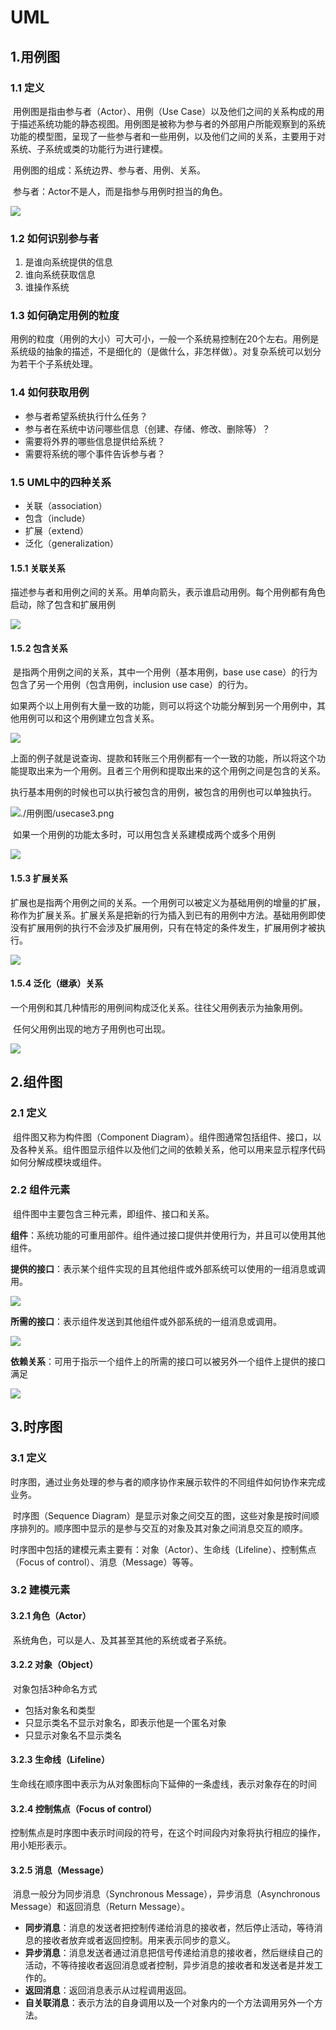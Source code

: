 # UML

## 1.用例图

### 1.1 定义

​	用例图是指由参与者（Actor）、用例（Use Case）以及他们之间的关系构成的用于描述系统功能的静态视图。用例图是被称为参与者的外部用户所能观察到的系统功能的模型图，呈现了一些参与者和一些用例，以及他们之间的关系，主要用于对系统、子系统或类的功能行为进行建模。

​	用例图的组成：系统边界、参与者、用例、关系。

​	参与者：Actor不是人，而是指参与用例时担当的角色。

![](E:\B_技术资料\AA-NOTE\UML\用例图\用例图.png)

### 1.2 如何识别参与者

1. 是谁向系统提供的信息
2. 谁向系统获取信息
3. 谁操作系统

### 1.3 如何确定用例的粒度

​	用例的粒度（用例的大小）可大可小，一般一个系统易控制在20个左右。用例是系统级的抽象的描述，不是细化的（是做什么，非怎样做）。对复杂系统可以划分为若干个子系统处理。

### 1.4 如何获取用例

- 参与者希望系统执行什么任务？
- 参与者在系统中访问哪些信息（创建、存储、修改、删除等）？
- 需要将外界的哪些信息提供给系统？
- 需要将系统的哪个事件告诉参与者？

### 1.5 UML中的四种关系

- 关联（association）
- 包含（include）
- 扩展（extend）
- 泛化（generalization）

####     1.5.1 关联关系

​	描述参与者和用例之间的关系。用单向箭头，表示谁启动用例。每个用例都有角色启动，除了包含和扩展用例

![](./用例图/usecase1.png)

#### 	1.5.2 包含关系

​	是指两个用例之间的关系，其中一个用例（基本用例，base use case）的行为包含了另一个用例（包含用例，inclusion use case）的行为。

​	如果两个以上用例有大量一致的功能，则可以将这个功能分解到另一个用例中，其他用例可以和这个用例建立包含关系。

![](./用例图/usecase2.png)

​	上面的例子就是说查询、提款和转账三个用例都有一个一致的功能，所以将这个功能提取出来为一个用例。且者三个用例和提取出来的这个用例之间是包含的关系。

​	执行基本用例的时候也可以执行被包含的用例，被包含的用例也可以单独执行。

![./用例图/usecase3.png](./用例图/usecase3.png)

​	如果一个用例的功能太多时，可以用包含关系建模成两个或多个用例

![](./用例图/usecase4.png)

#### 1.5.3 扩展关系

​	扩展也是指两个用例之间的关系。一个用例可以被定义为基础用例的增量的扩展，称作为扩展关系。扩展关系是把新的行为插入到已有的用例中方法。基础用例即使没有扩展用例的执行不会涉及扩展用例，只有在特定的条件发生，扩展用例才被执行。

![](./用例图/usecase5.png)

#### 1.5.4 泛化（继承）关系

​	一个用例和其几种情形的用例间构成泛化关系。往往父用例表示为抽象用例。

​	任何父用例出现的地方子用例也可出现。

![](./用例图/usecase6.png)



## 2.组件图

### 2.1 定义

​	组件图又称为构件图（Component Diagram）。组件图通常包括组件、接口，以及各种关系。组件图显示组件以及他们之间的依赖关系，他可以用来显示程序代码如何分解成模块或组件。

### 2.2 组件元素

​	组件图中主要包含三种元素，即组件、接口和关系。

​	**组件**：系统功能的可重用部件。组件通过接口提供并使用行为，并且可以使用其他组件。

​	**提供的接口**：表示某个组件实现的且其他组件或外部系统可以使用的一组消息或调用。

![](./组件图/component1.png)

​	**所需的接口**：表示组件发送到其他组件或外部系统的一组消息或调用。

![](./组件图/component2.png)

​	**依赖关系**：可用于指示一个组件上的所需的接口可以被另外一个组件上提供的接口满足

![](./组件图/component3.png)



## 3.时序图

### 3.1 定义

​	时序图，通过业务处理的参与者的顺序协作来展示软件的不同组件如何协作来完成业务。

​	时序图（Sequence Diagram）是显示对象之间交互的图，这些对象是按时间顺序排列的。顺序图中显示的是参与交互的对象及其对象之间消息交互的顺序。

​	时序图中包括的建模元素主要有：对象（Actor）、生命线（Lifeline）、控制焦点（Focus of control）、消息（Message）等等。

### 3.2 建模元素

#### 3.2.1 角色（Actor）

​	系统角色，可以是人、及其甚至其他的系统或者子系统。

#### 3.2.2 对象（Object）

​	对象包括3种命名方式

- 包括对象名和类型
- 只显示类名不显示对象名，即表示他是一个匿名对象
- 只显示对象名不显示类名

#### 3.2.3 生命线（Lifeline）

​	生命线在顺序图中表示为从对象图标向下延伸的一条虚线，表示对象存在的时间

#### 3.2.4 控制焦点（Focus of control）

​	控制焦点是时序图中表示时间段的符号，在这个时间段内对象将执行相应的操作，用小矩形表示。

#### 3.2.5 消息（Message）

​	消息一般分为同步消息（Synchronous Message），异步消息（Asynchronous Message）和返回消息（Return Message）。

- **同步消息**：消息的发送者把控制传递给消息的接收者，然后停止活动，等待消息的接收者放弃或者返回控制。用来表示同步的意义。
- **异步消息**：消息发送者通过消息把信号传递给消息的接收者，然后继续自己的活动，不等待接收者返回消息或者控制，异步消息的接收者和发送者是并发工作的。
- **返回消息**：返回消息表示从过程调用返回。
- **自关联消息**：表示方法的自身调用以及一个对象内的一个方法调用另外一个方法。